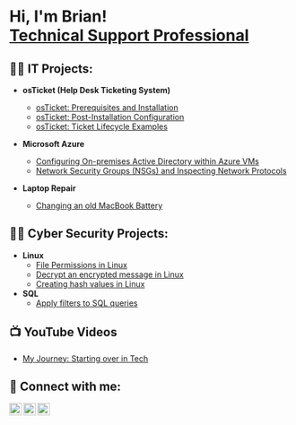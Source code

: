 <h1>Hi, I'm Brian! <br/><a href="https://www.linkedin.com/in/brianrivera22/">Technical Support Professional</a>

<h2>👨‍💻 IT Projects:</h2>

- <b>osTicket (Help Desk Ticketing System)</b>
  - [osTicket: Prerequisites and Installation](https://github.com/BrianRivera22/osticket_prereqs/blob/main/README.md)
  - [osTicket: Post-Installation Configuration](https://github.com/joshmadakorcc/post-install-config)
  - [osTicket: Ticket Lifecycle Examples](https://github.com/joshmadakorcc/ticket-lifecycle)
- <b>Microsoft Azure</b>
  - [Configuring On-premises Active Directory within Azure VMs](https://github.com/joshmadakorcc/configure-ad)
  - [Network Security Groups (NSGs) and Inspecting Network Protocols](https://github.com/BrianRivera22/azure_network_protocols/blob/main/README.md)

- <b>Laptop Repair </b>
  - [Changing an old MacBook Battery](https://github.com/BrianRivera22/changing-macbook-pro-battery/blob/main/README.md)
 
<h2>👨‍💻 Cyber Security Projects:</h2>

- <b>Linux </b>
  - [File Permissions in Linux](https://github.com/BrianRivera22/File-permissions-in-Linux/blob/main/README.md)
  - [Decrypt an encrypted message in Linux](https://github.com/BrianRivera22/Decrypt-an-encrypted-message/blob/main/README.md)
  - [Creating hash values in Linux](https://github.com/BrianRivera22/Create-hash-values/blob/main/README.md)   
- <b>SQL</b>
  - [Apply filters to SQL queries](https://github.com/BrianRivera22/Apply-filters-to-SQL-queries/blob/main/README.md)


<h2>📺 YouTube Videos</h2>

- <u>[My Journey: Starting over in Tech](https://youtu.be/UpeNVfCLA8k?si=k9kt1j8CCEZGIrtx)</u>
  


<h2> 🤳 Connect with me:</h2>

[<img align="left" alt="JoshMadakor | LinkedIn" width="22px" src="https://cdn.jsdelivr.net/npm/simple-icons@v3/icons/linkedin.svg" />][linkedin]
[<img align="left" alt="JoshMadakor | YouTube" width="22px" src="https://cdn.jsdelivr.net/npm/simple-icons@v3/icons/youtube.svg" />][youtube]
[<img align="left" alt="JoshMadakor | Instagram" width="22px" src="https://cdn.jsdelivr.net/npm/simple-icons@v3/icons/instagram.svg" />][instagram]

[linkedin]: https://linkedin.com/in/brianrivera22
[youtube]: https://www.youtube.com/@cyberwithbrian
[instagram]: https://www.instagram.com/cyberwithbrian

<!--
**BrianRivera22/BrianRivera22** is a ✨ _special_ ✨ repository: its `README.md` (this file) appears on your Github profile!

Here are some ideas to add:

- 🔭 I’m currently working on ...
- 🌱 I’m currently learning ...
- 👯 I’m looking to collaborate on ...
- 🤔 I’m looking for help with ...
- 💬 Ask me about ...
- 📫 How to reach me: ...
- 😄 Pronouns: ...
- ⚡ Fun fact: ...
-->
